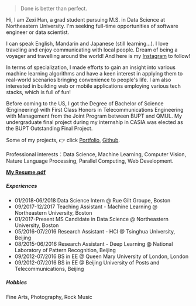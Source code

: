 > Done is better than perfect.

Hi, I am Zexi Han, a grad student pursuing M.S. in Data Science at Northeastern University. I'm seeking full-time opportunities of software engineer or data scientist.

I can speak English, Mandarin and Japanese (still learning...). I love traveling and enjoy communicating with local people. Dream of being a voyager and travelling around the world! And here is my [Instagram](https://www.instagram.com/bloomingliam/) to follow!

In terms of specialization, I made efforts to gain an insight into various machine learning algorithms and have a keen interest in applying them to real-world scenarios bringing convenience to people's life. I am also interested in building web or mobile applications employing various tech stacks, which is full of fun!

Before coming to the US, I got the Degree of Bachelor of Science (Engineering) with First Class Honors in Telecommunications Engineering with Management from the Joint Program between BUPT and QMUL. My undergraduate final project during my internship in CASIA was elected as the BUPT Outstanding Final Project.

Some of my projects, 👉 click [Portfolio](/blog/portfolio), [Github](http://github.com/zexihan). 

Professional interests：Data Science, Machine Learning, Computer Vision, Nature Language Processing, Parallel Computing, Web Development. 

[__My Resume.pdf__](/blog/docs/Resume_Zexi_Han.pdf)

##### Experiences

- 01/2018-06/2018 Data Science Intern @ Rue Gilt Groupe, Boston
- 09/2017-12/2017 Teaching Assistant - Machine Learning @ Northeastern University, Boston
- 01/2017-Present MS Candidate in Data Science @ Northeastern University, Boston
- 05/2016-07/2016 Research Assistant - HCI @ Tsinghua University, Beijing
- 08/2015-06/2016 Research Assistant - Deep Learning @ National Laboratory of Pattern Recognition, Beijing
- 09/2012-07/2016 BS in EE @ Queen Mary University of London, London
- 09/2012-07/2016 BS in EE @ Beijing University of Posts and Telecommunications, Beijing

##### Hobbies

Fine Arts, Photography, Rock Music